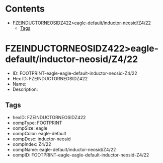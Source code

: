 



Contents
========

* [FZEINDUCTORNEOSIDZ422>eagle-default/inductor-neosid/Z4/22](#fzeinductorneosidz422eagle-defaultinductor-neosidz422)
	* [Tags](#tags)

# FZEINDUCTORNEOSIDZ422>eagle-default/inductor-neosid/Z4/22

- ID: FOOTPRINT-eagle-eagle-default-inductor-neosid-Z4/22
- Hex ID: FZEINDUCTORNEOSIDZ422
- Name: 
- Description: 

## Tags

- hexID: FZEINDUCTORNEOSIDZ422
- oompType: FOOTPRINT
- oompSize: eagle
- oompColor: eagle-default
- oompDesc: inductor-neosid
- oompIndex: Z4/22
- oompName: eagle-default/inductor-neosid/Z4/22
- oompID: FOOTPRINT-eagle-eagle-default-inductor-neosid-Z4/22
